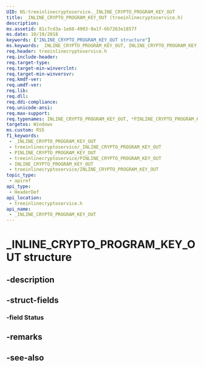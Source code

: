 ```yaml
---
UID: NS:treeinlinecryptoservice._INLINE_CRYPTO_PROGRAM_KEY_OUT
title: _INLINE_CRYPTO_PROGRAM_KEY_OUT (treeinlinecryptoservice.h)
description: 
ms.assetid: 81c7cd3a-1e68-4903-9a1f-6b7263e1857f
ms.date: 10/19/2018
keywords: ["INLINE_CRYPTO_PROGRAM_KEY_OUT structure"]
ms.keywords: _INLINE_CRYPTO_PROGRAM_KEY_OUT, INLINE_CRYPTO_PROGRAM_KEY_OUT, *PINLINE_CRYPTO_PROGRAM_KEY_OUT,
req.header: treeinlinecryptoservice.h
req.include-header: 
req.target-type: 
req.target-min-winverclnt: 
req.target-min-winversvr: 
req.kmdf-ver: 
req.umdf-ver: 
req.lib: 
req.dll: 
req.ddi-compliance: 
req.unicode-ansi: 
req.max-support: 
req.typenames: INLINE_CRYPTO_PROGRAM_KEY_OUT, *PINLINE_CRYPTO_PROGRAM_KEY_OUT
targetos: Windows
ms.custom: RS5
f1_keywords:
 - _INLINE_CRYPTO_PROGRAM_KEY_OUT
 - treeinlinecryptoservice/_INLINE_CRYPTO_PROGRAM_KEY_OUT
 - PINLINE_CRYPTO_PROGRAM_KEY_OUT
 - treeinlinecryptoservice/PINLINE_CRYPTO_PROGRAM_KEY_OUT
 - INLINE_CRYPTO_PROGRAM_KEY_OUT
 - treeinlinecryptoservice/INLINE_CRYPTO_PROGRAM_KEY_OUT
topic_type:
 - apiref
api_type:
 - HeaderDef
api_location:
 - treeinlinecryptoservice.h
api_name:
 - _INLINE_CRYPTO_PROGRAM_KEY_OUT
---
```


# _INLINE_CRYPTO_PROGRAM_KEY_OUT structure


## -description

## -struct-fields

### -field Status

## -remarks

## -see-also

